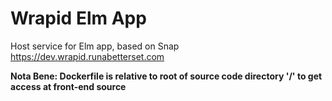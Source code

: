 # Wrapid Elm App

Host service for Elm app, based on Snap https://dev.wrapid.runabetterset.com

__Nota Bene: Dockerfile is relative to root of source code directory '/' to get access at front-end source__
